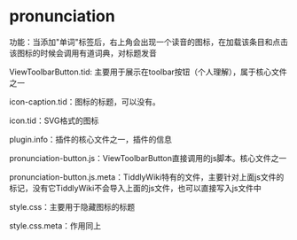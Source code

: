 # pronunciation

功能：当添加"单词"标签后，右上角会出现一个读音的图标，在加载该条目和点击该图标的时候会调用有道词典，对标题发音

ViewToolbarButton.tid: 主要用于展示在toolbar按钮（个人理解），属于核心文件之一

icon-caption.tid：图标的标题，可以没有。

icon.tid：SVG格式的图标

plugin.info：插件的核心文件之一，插件的信息

pronunciation-button.js：ViewToolbarButton直接调用的js脚本。核心文件之一

pronunciation-button.js.meta：TiddlyWiki特有的文件，主要针对上面js文件的标记，没有它TiddlyWiki不会导入上面的js文件，也可以直接写入js文件中

style.css：主要用于隐藏图标的标题

style.css.meta：作用同上
